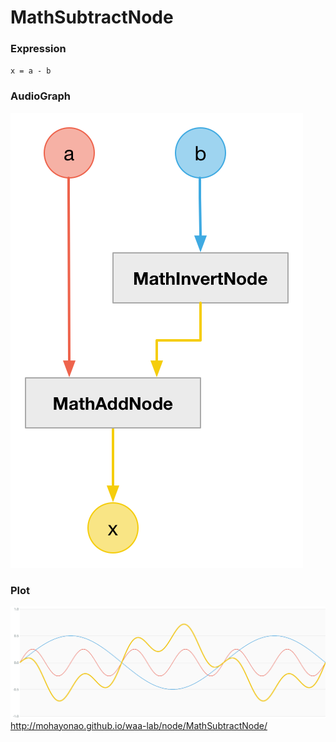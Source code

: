 # MathSubtractNode

### Expression

`x = a - b`

### AudioGraph

![](img/MathSubtractNode.png)

### Plot

![](img/MathSubtractNodePlot.png)  
http://mohayonao.github.io/waa-lab/node/MathSubtractNode/
